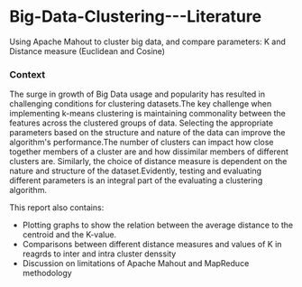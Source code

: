 # Big-Data-Clustering---Literature
Using Apache Mahout to cluster big data, and compare parameters: K and Distance measure (Euclidean and Cosine)

### Context 
The surge in growth of Big Data usage and popularity has resulted in challenging conditions for clustering datasets.The key challenge when implementing k-means clustering is maintaining commonality between the features across the clustered groups of data. Selecting the appropriate parameters based on the structure and nature of the data can improve the algorithm's performance.The number of clusters can impact how close together members of a cluster are and how dissimilar members of different clusters are. Similarly, the choice of distance measure is dependent on the nature and structure of the dataset.Evidently, testing and evaluating different parameters is an integral part of the evaluating a clustering algorithm. 

This report also contains:
- Plotting graphs to show the relation between the average distance to the centroid and the K-value.
- Comparisons between different distance measures and values of K in reagrds to inter and intra cluster denssity 
- Discussion on limitations of Apache Mahout and MapReduce methodology


